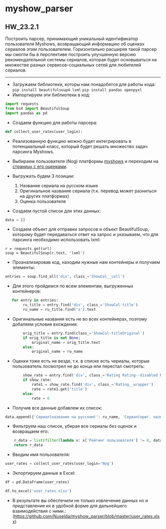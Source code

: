 # myshow_parser
HW_23.2.1
---

Построить парсер, принимающий уникальный идентификатор пользователя Myshows, возвращающий информацию об оценках сериалов этим пользователем.
Горизонтально расширяя такой парсер мы смогли бы в перспективе построить улучшенную версию рекомендательной системы сериалов, которая будет основываться на множестве разных сервисов-социальных сетей для любителей сериалов.

---
* Загружаем библиотеки, которы нам понадобятся для работы кода:
`
pip install beautifulsoup4 lxml
`
`
pip install pandas openpyxl
`
* Импортируем эти библиотеки в код:
```python
import requests
from bs4 import BeautifulSoup
import pandas as pd
```
* Создаем функцию для работы парсера:
```python
def collect_user_rates(user_login):
```
* Реализованную функцию можно будет интегрировать в потенциальный класс, который будет решать множество задач парсинга Myshows.

* Выбираем пользователя (Nog) платформы [myshows](https://myshows.me/) и переходим на [страницу с его оценками](https://myshows.me/Nog/wasted/).
* Выгружать будем 3 позиции:
  1) Название сериала на русском языке
  2) Оригинальное название сериала (т.к. перевод может разниться на других платформах)
  3) Оценка пользователя
* Создаем пустой список для этих данных:
```python
data = []
```

* Cоздаем объект для отправки запросов и объект BeautifulSoup, которому будет передаваться ответ на запрос и указываем, что для парсинга необходимо использовать lxml:
```
r = requests.get(url)
soup = BeautifulSoup(r.text, 'lxml')
```

* Проанализировав код, находим нужные нам контейнеры и получаем элементы:
```python
entries = soup.find_all('div', class_='ShowCol__cell')
```
* Для этого пройдемся по всем элементам, выгруженных контейнеров:
```python
   for entry in entries:
        ru_title = entry.find('div', class_='ShowCol-title')
        ru_name = ru_title.find('a').text
```
* Оригинальные названия есть не во всех контейнерах, поэтому добаляем условия вхождения:
```python
        orig_title = entry.find(class_='ShowCol-titleOriginal')
        if orig_title is not None:
            original_name = orig_title.text
        else:
            original_name = ru_name
```
* Оценки тоже есть не везде, т.к. в списке есть чериалы, которые пользователь посмотрел не до конца или перестал смотреть:
```python
        show_rate = entry.find('div', class_='Rating Rating--disabled Rating--active Rating--size-s mobile tablet')
        if show_rate:
            rate1 = show_rate.find('div', class_='Rating__wrapper')
            rate = rate1.get('title')
        else:
            rate = 0
```
* Получив все данные добавлем их список:
```python
data.append({'Сериал(название на русском)': ru_name, 'Сериал(ориг. название)': original_name, 'Рейтинг пользователя': rate})
```
* Фильтруем наш список, убирая все сериалы без оценок и возвращаем его:
```python
    r_data = list(filter(lambda x: x['Рейтинг пользователя'] != 0, data))
    return r_data
```
* Вводим имя пользователя:
```python
user_rates = collect_user_rates(user_login='Nog')
```
* Экпортируем данные в Excel:
```python
df = pd.DataFrame(user_rates)

df.to_excel('user_rates.xlsx')
```
* В результате вы обеспечили не только извлечение данных но и представление их в удобной форме для дальнейшего взаимодействия с ними.:
(https://github.com/Nuselda/myshow_parser/blob/master/user_rates.xlsx)
